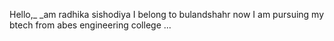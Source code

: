 Hello,_ _am radhika sishodiya
I belong to bulandshahr
now I am pursuing my btech from abes engineering college 
...

<!---
radhika4229/radhika4229 is a ✨ special ✨ repository because its `README.md` (this file) appears on your GitHub profile.
You can click the Preview link to take a look at your changes.
--->
